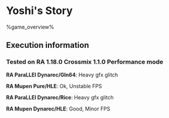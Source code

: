 # Yoshi's Story 

%game_overview%

## Execution information

### Tested on RA 1.18.0 Crossmix 1.1.0 Performance mode

**RA ParaLLEl Dynarec/Gln64**: Heavy gfx glitch

**RA Mupen Pure/HLE**: Ok, Unstable FPS

**RA ParaLLEl Dynarec/Rice**: Heavy gfx glitch

**RA Mupen Dynarec/HLE**: Good, Minor FPS